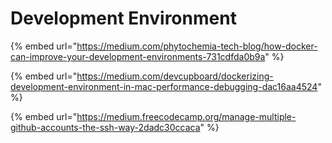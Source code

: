 # Development Environment

{% embed url="https://medium.com/phytochemia-tech-blog/how-docker-can-improve-your-development-environments-731cdfda0b9a" %}

{% embed url="https://medium.com/devcupboard/dockerizing-development-environment-in-mac-performance-debugging-dac16aa4524" %}

{% embed url="https://medium.freecodecamp.org/manage-multiple-github-accounts-the-ssh-way-2dadc30ccaca" %}



